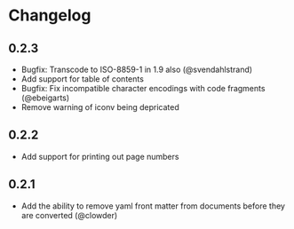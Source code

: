 Changelog
=========

0.2.3
-----

* Bugfix: Transcode to ISO-8859-1 in 1.9 also (@svendahlstrand)
* Add support for table of contents
* Bugfix: Fix incompatible character encodings with code fragments
  (@ebeigarts)
* Remove warning of iconv being depricated

0.2.2
-----

* Add support for printing out page numbers

0.2.1
-----

* Add the ability to remove yaml front matter from documents before they are converted (@clowder)


